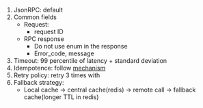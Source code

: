 1. JsonRPC: default
2. Common fields
    - Request: 
        - request ID
    - RPC response
        - Do not use enum in the response 
        - Error_code, message
3. Timeout: 99 percentile of latency + standard deviation
4. Idempotence: follow [mechanism](./idempotence.png)
5. Retry policy: retry 3 times with 
6. Fallback strategy: 
    - Local cache -> central cache(redis) -> remote call -> fallback cache(longer TTL in redis)

